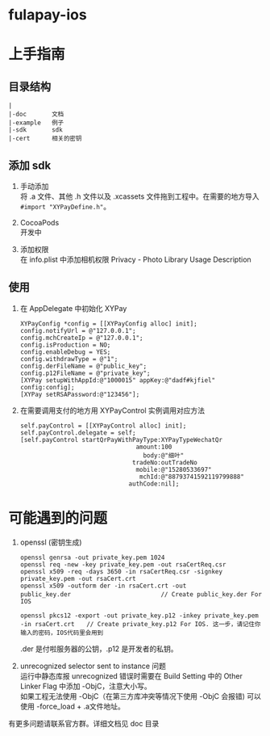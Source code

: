 # fulapay-ios

# 上手指南

## 目录结构

```
|
|-doc       文档
|-example   例子
|-sdk       sdk
|-cert      相关的密钥
```

## 添加 sdk
1. 手动添加  
将 .a 文件、其他 .h 文件以及 .xcassets 文件拖到工程中。在需要的地方导入 `#import "XYPayDefine.h"`。

2. CocoaPods  
开发中

3. 添加权限  
在 info.plist 中添加相机权限 Privacy - Photo Library Usage Description

## 使用

1. 在 AppDelegate 中初始化 XYPay  

    ```
    XYPayConfig *config = [[XYPayConfig alloc] init];
    config.notifyUrl = @"127.0.0.1";
    config.mchCreateIp = @"127.0.0.1";
    config.isProduction = NO;
    config.enableDebug = YES;
    config.withdrawType = @"1";
    config.derFileName = @"public_key";
    config.p12FileName = @"private_key";
    [XYPay setupWithAppId:@"1000015" appKey:@"dadf#kjfiel" config:config];
    [XYPay setRSAPassword:@"123456"];
    ```

2. 在需要调用支付的地方用 XYPayControl 实例调用对应方法 
 
	```
    self.payControl = [[XYPayControl alloc] init];
    self.payControl.delegate = self;
    [self.payControl startQrPayWithPayType:XYPayTypeWechatQr
                                    amount:100
                                      body:@"细叶"
                                   tradeNo:outTradeNo
                                    mobile:@"15280533697"
                                     mchId:@"88793741592119799888"
                                  authCode:nil];
	``` 

# 可能遇到的问题
1. openssl (密钥生成)  
    ````
    openssl genrsa -out private_key.pem 1024
    openssl req -new -key private_key.pem -out rsaCertReq.csr
    openssl x509 -req -days 3650 -in rsaCertReq.csr -signkey private_key.pem -out rsaCert.crt
    openssl x509 -outform der -in rsaCert.crt -out public_key.der　　　　　　　　　　　　　　　// Create public_key.der For IOS
    
    openssl pkcs12 -export -out private_key.p12 -inkey private_key.pem -in rsaCert.crt　　// Create private_key.p12 For IOS. 这一步，请记住你输入的密码，IOS代码里会用到
    ```` 
    .der 是付啦服务器的公钥，.p12 是开发者的私钥。

2. unrecognized selector sent to instance 问题  
运行中静态库报 unrecognized 错误时需要在 Build Setting 中的 Other Linker Flag 中添加 -ObjC，注意大小写。  
如果工程无法使用 -ObjC（在第三方库冲突等情况下使用 -ObjC 会报错) 可以使用 -force_load + .a文件地址。

有更多问题请联系官方群。详细文档见 doc 目录
